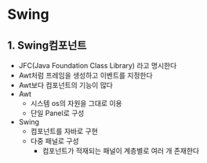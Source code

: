 # Swing
## 1. Swing컴포넌트
- JFC(Java Foundation Class Library) 라고 명시한다
- Awt처럼 프레임을 생성하고 이벤트를 지정한다
- Awt보다 컴포넌트의 기능이 많다
- Awt
  - 시스템 os의 자원을 그대로 이용
  - 단일 Panel로 구성
- Swing
  - 컴포넌트를 자바로 구현
  - 다중 패널로 구성
    - 컴포넌트가 적재되는 패널이 계층별로 여러 개 존재한다

